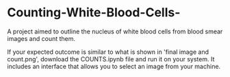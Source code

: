 # Counting-White-Blood-Cells-
A project aimed to outline the nucleus of white blood cells from blood smear images and count them.

If your expected outcome is similar to what is shown in 'final image and count.png', download the COUNTS.ipynb file and run it on your system.
It includes an interface that allows you to select an image from your machine.
